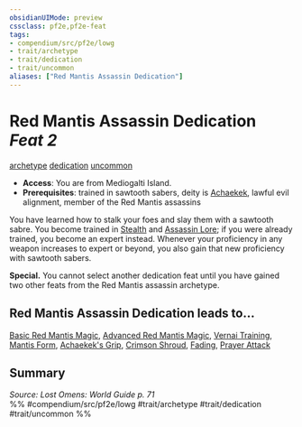 ```yaml
---
obsidianUIMode: preview
cssclass: pf2e,pf2e-feat
tags:
- compendium/src/pf2e/lowg
- trait/archetype
- trait/dedication
- trait/uncommon
aliases: ["Red Mantis Assassin Dedication"]
---
```

# Red Mantis Assassin Dedication  *Feat 2*  
[archetype](/rules/traits/archetype.md)  [dedication](/rules/traits/dedication.md)  [uncommon](/rules/traits/uncommon.md)  

- **Access**: You are from Mediogalti Island.
- **Prerequisites**: trained in sawtooth sabers, deity is [Achaekek](/compendium/setting/deities/achaekek-logm.md), lawful evil alignment, member of the Red Mantis assassins

You have learned how to stalk your foes and slay them with a sawtooth sabre. You become trained in [Stealth](/compendium/skills.md#Stealth) and [Assassin Lore](/compendium/skills.md#Lore); if you were already trained, you become an expert instead. Whenever your proficiency in any weapon increases to expert or beyond, you also gain that new proficiency with sawtooth sabers.

**Special.** You cannot select another dedication feat until you have gained two other feats from the Red Mantis assassin archetype.

## Red Mantis Assassin Dedication leads to...

[Basic Red Mantis Magic](/compendium/feats/basic-red-mantis-magic-lowg.md), [Advanced Red Mantis Magic](/compendium/feats/advanced-red-mantis-magic-lowg.md), [Vernai Training](/compendium/feats/vernai-training-lol.md), [Mantis Form](/compendium/feats/mantis-form-lowg.md), [Achaekek's Grip](/compendium/feats/achaekeks-grip-lol.md), [Crimson Shroud](/compendium/feats/crimson-shroud-lowg.md), [Fading](/compendium/feats/fading-lol.md), [Prayer Attack](/compendium/feats/prayer-attack-lol.md)

## Summary

*Source: Lost Omens: World Guide p. 71*  
%% #compendium/src/pf2e/lowg #trait/archetype #trait/dedication #trait/uncommon %%